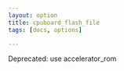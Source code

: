 ```yaml
---
layout: option
title: cpuboard_flash_file
tags: [docs, options]

---
```


Deprecated: use accelerator_rom
